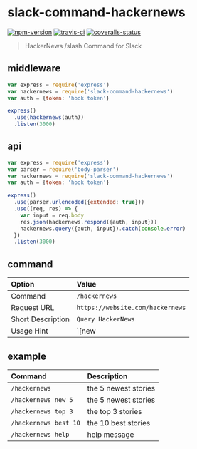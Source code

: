 

# slack-command-hackernews

[![npm-version]][npm] [![travis-ci]][travis] [![coveralls-status]][coveralls]

> HackerNews /slash Command for Slack

## middleware

```js
var express = require('express')
var hackernews = require('slack-command-hackernews')
var auth = {token: 'hook token'}

express()
  .use(hackernews(auth))
  .listen(3000)
```

## api

```js
var express = require('express')
var parser = require('body-parser')
var hackernews = require('slack-command-hackernews')
var auth = {token: 'hook token'}

express()
  .use(parser.urlencoded({extended: true}))
  .use((req, res) => {
    var input = req.body
    res.json(hackernews.respond({auth, input}))
    hackernews.query({auth, input}).catch(console.error)
  })
  .listen(3000)
```

## command

Option                | Value
:--                   | :--
Command               | `/hackernews`
Request URL           | `https://website.com/hackernews`
Short Description     | `Query HackerNews`
Usage Hint            | `[new|top|best] [count]`

## example

Command               | Description
:--                   | :--
`/hackernews`         | the 5 newest stories
`/hackernews new 5`   | the 5 newest stories
`/hackernews top 3`   | the top 3 stories
`/hackernews best 10` | the 10 best stories
`/hackernews help`    | help message


  [npm-version]: https://img.shields.io/npm/v/slack-command-hackernews.svg?style=flat-square (NPM Package Version)
  [travis-ci]: https://img.shields.io/travis/simov/slack-command-hackernews/master.svg?style=flat-square (Build Status - Travis CI)
  [coveralls-status]: https://img.shields.io/coveralls/simov/slack-command-hackernews.svg?style=flat-square (Test Coverage - Coveralls)

  [npm]: https://www.npmjs.com/package/slack-command-hackernews
  [travis]: https://travis-ci.org/simov/slack-command-hackernews
  [coveralls]: https://coveralls.io/github/simov/slack-command-hackernews
